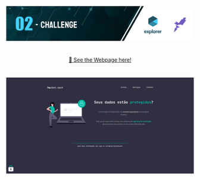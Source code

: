 <img src="https://github.com/jacksonMarcelinoFreitas/Rocket.Sect/blob/master/images/for%20Readme.png?raw=true"/>

#

<p style="text-align:center"><a href="https://jacksonmarcelinofreitas.github.io/Rocket.Sect/">👀 See the Webpage here!</a></p>

#

<img width=1080 src="https://github.com/jacksonMarcelinoFreitas/Rocket.Sect/blob/master/images/print%20projeto.png?raw=true"/>
